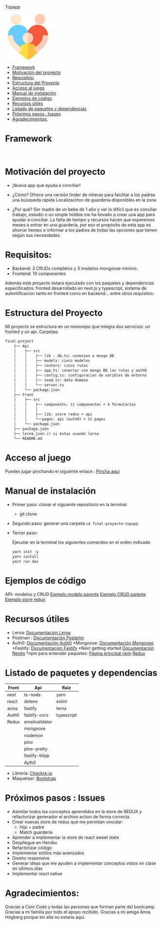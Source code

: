 Topapp

<img src="img/family.png" width="150" title="logo">

- [Framework](#framework)
- [Motivación del proyecto](#motivación-del-proyecto)
- [Requisitos:](#requisitos)
- [Estructura del Proyecto](#estructura-del-proyecto)
- [Acceso al juego](#acceso-al-juego)
- [Manual de instalación](#manual-de-instalación)
- [Ejemplos de código](#ejemplos-de-código)
- [Recursos útiles](#recursos-útiles)
- [Listado de paquetes y dependencias](#listado-de-paquetes-y-dependencias)
- [Próximos pasos : Issues](#próximos-pasos--issues)
- [Agradecimientos:](#agradecimientos)

# Framework

<img src="img/uno_dos.jpg" alt="" width="50"/>
<img src="img/cuatro_cinco.jpg" alt="" width="50"/>
<img src="img/seis_siete.jpg" alt="" width="50"/>

# Motivación del proyecto
* ¡Nueva app que ayuda a conciliar!

* ¿Cómo?
Ofrece una versión tinder de niñeras para faiclitar a los padres una búsqueda rápida
Localizaciñon de guardería disponibles en la zona

* ¿Por qué? 
Ser madre de un bebe de 1 año y ver lo difícil que es conciliar trabajo, estudio o un simple hobbie me ha llevado a crear una app para ayudar a conciliar. La falta de tiempo y recursos hacen que esperemos meses a entrar en una guardería, por eso el propósito de esta app es ahorrar tiempo e informar a los padres de todas las opciones que tienen según sus necesidades.

# Requisitos:

* Backend: 3 CRUDs completos y 3 modelos mongoose mínimo.
* Frontend: 10 componentes

Además este proyecto estará ejecutado con los paquetes y dependencias especificados: fronted desarrollado en next.js y typescript, sistema de autentificacion tanto en fronted como en backend... entre otros requisitos.

  
# Estructura del Proyecto
Mi proyecto se estructura en un monorepo que integra dos servicios: un fronted y un api.
Carpetas:

```
final-project
    ├── Api
    │    ├── src
    │    │    ├── lib - db.ts: conexion a mongo DB
    │    │    ├── models: cinco modelos
    │    │    ├── routers: cinco rutas 
    │    │    ├── app.ts: conectar con mongo BD las rutas y auth0
    │    │    ├── config.ts: configuracion de varibles de entorno
    |    |    |── seed.ts: data dummie
    │    │    └── server.ts
    │    └── package.json
    ├── Front
    │    ├── src
    │    │    ├── components: 11 componentes + 4 formularios
    │    │    │    
    │    │    ├── lib: store redux + api
    │    │    └──pages: api (auth0) + 11 pages
    │    └── package.json
    ├── package.json
    ├── lerna.json // si estas usando lerna
    └── README.md
```


# Acceso al juego

Puedes jugar pinchando el siguiente enlace : [Pincha aquí]()

# Manual de instalación 


* Primer paso: clonar el siguiente repositorio en la terminal
  
  * git clone 
  
* Segundo paso: generar una carpeta `cd final-proyecto-topapp`
  
* Tercer paso: 
  
  Ejecutar en la terminal los siguientes comandos en el orden indicado 
  ~~~
  yarn init -y
  yarn isntall
  yarn run dev
  ~~~


# Ejemplos de código

API- modelos y CRUD
[Ejemplo modelo parents](https://github.com/Almuperez/topapp/blob/main/packages/api/src/models/Parent.models.ts)
[Ejemplo CRUD parents](https://github.com/Almuperez/topapp/blob/main/packages/api/src/routers/parent.router.ts)
[Ejemplo store redux](https://github.com/Almuperez/topapp/blob/main/packages/front/lib/redux/store.ts)


# Recursos útiles
* Lerna: 
[Documentación Lerna](https://github.com/lerna/lerna)
* Postman : 
[Documentación Postamn](https://www.postman.com/)
* Auth0:
[Documentación Auth0](https://auth0.com/)
*Mongoose:
[Documentación Mongoose](https://mongoosejs.com/docs)
*Fastify:
[Documentacion Fastify](https://www.fastify.io/)
*Next getting started
[Documentación Nextjs](https://nextjs.org/docs/getting-started)
*npm para entender paquetes:
[Página principal npm](https://www.npmjs.com/)
[Redux](https://www.npmjs.com/package/redux)


# Listado de paquetes y dependencias

| Front | Api            | Raiz       |
| ----- | -------------- | ---------- |
| next  | ts-node        | yarn       |
| react | dotenv         | eslint     |
| axios | fastify        | lerna      |
| Auth0 | fastify-cors   | typescript |
| Redux | emailvalidator |            |
|       | mongoose       |            |
|       | nodemon        |            |
|       | pino           |            |
|       | pino-pretty    |            |
|       | fastify-blipp  |            |
|       | Ayth0          |

* Librería: [Chackra-iu](https://chakra-ui.com/)
* Maquetaar: [Bootstrap](https://getbootstrap.com/)

# Próximos pasos : Issues
  
* Asimilar todos los conceptos aprendidos en la store de REDUX y refactorizar generador el archivo action de forma correcta.
* Crear nuevas store de redux que me permitan vincular:
  * Hijo + padre
  * Match guardería
* Aprender a implementar la store de react sweet state
* Despliegue en Heroku
* Refactorizar código
* Implementar estilos más avanzados
* Diseño responsive
* Generar ideas que me ayuden a implementar conceptos vistos en clase en ultimos días
* Implementar react native
  
# Agradecimientos:
Gracias a Core Code y todas las personas que forman parte del bootcamp.
Gracias a mi familia por todo el apoyo recibido.
Gracias a mi amiga Anna Högberg porque sin ella no estaría aquí.





